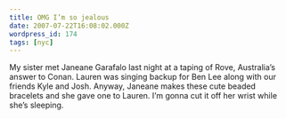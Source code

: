 ```yaml
---
title: OMG I’m so jealous
date: 2007-07-22T16:08:02.000Z
wordpress_id: 174
tags: [nyc]
---
```


My sister met Janeane Garafalo last night at a taping of Rove, Australia’s answer to Conan. Lauren was singing backup for Ben Lee along with our friends Kyle and Josh. Anyway, Janeane makes these cute beaded bracelets and she gave one to Lauren. I’m gonna cut it off her wrist while she’s sleeping.


